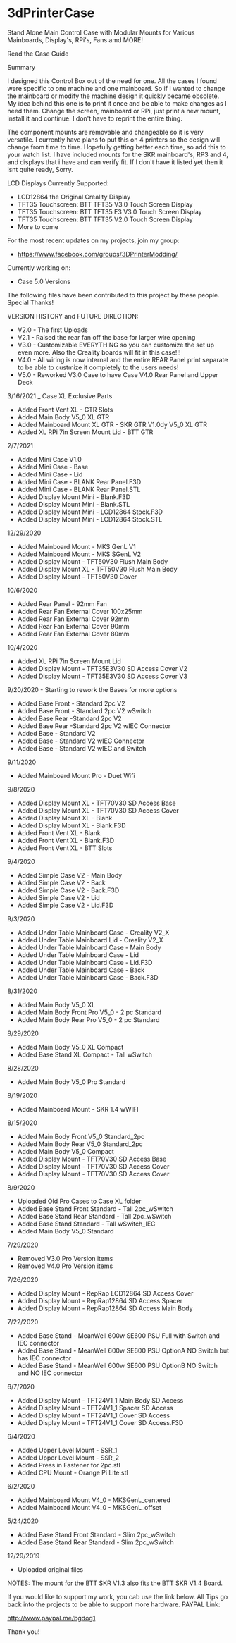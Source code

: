 # 3dPrinterCase
Stand Alone Main Control Case with Modular Mounts for Various Mainboards, Display's, RPi's, Fans amd MORE!

Read the Case Guide 

Summary

I designed this Control Box out of the need for one. All the cases I found were specific to one machine and one mainboard. So if I wanted to change the mainboard or modify the machine design it quickly became obsolete. My idea behind this one is to print it once and be able to make changes as I need them. Change the screen, mainboard or RPi, just print a new mount, install it and continue. I don't have to reprint the entire thing.

The component mounts are removable and changeable so it is very versatile. I currently have plans to put this on 4 printers so the design will change from time to time. Hopefully getting better each time, so add this to your watch list. I have included mounts for the SKR mainboard's, RP3 and 4, and displays that i have and can verify fit. If I don't have it listed yet then it isnt quite ready, Sorry.

LCD Displays Currently Supported:

* LCD12864 the Original Creality Display
* TFT35 Touchscreen: BTT TFT35 V3.0 Touch Screen Display
* TFT35 Touchscreen: BTT TFT35 E3 V3.0 Touch Screen Display
* TFT35 Touchscreen: BTT TFT35 V2.0 Touch Screen Display
* More to come

For the most recent updates on my projects, join my group:
* https://www.facebook.com/groups/3DPrinterModding/

Currently working on:
+ Case 5.0 Versions

The following files have been contributed to this project by these people. Special Thanks!

VERSION HISTORY and FUTURE DIRECTION:
- V2.0 - The first Uploads
- V2.1 - Raised the rear fan off the base for larger wire opening
- V3.0 - Customizable EVERYTHING so you can customize the set up even more. Also the Creality boards will fit in this case!!!
- V4.0 - All wiring is now internal and the entire REAR Panel print separate to be able to custmize it completely to the users needs!
- V5.0 - Reworked V3.0 Case to have Case V4.0 Rear Panel and Upper Deck

3/16/2021 _ Case XL Exclusive Parts
+ Added Front Vent XL - GTR Slots
+ Added Main Body V5_0 XL GTR
+ Added Mainboard Mount XL GTR - SKR GTR V1.0dy V5_0 XL GTR
+ Added XL RPi 7in Screen Mount Lid - BTT GTR

2/7/2021
+ Added Mini Case V1.0
+ Added Mini Case - Base
+ Added Mini Case - Lid
+ Added Mini Case - BLANK Rear Panel.F3D
+ Added Mini Case - BLANK Rear Panel.STL
+ Added Display Mount Mini - Blank.F3D
+ Added Display Mount Mini - Blank.STL
+ Added Display Mount Mini - LCD12864 Stock.F3D
+ Added Display Mount Mini - LCD12864 Stock.STL

12/29/2020
+ Added Mainboard Mount - MKS GenL V1
+ Added Mainboard Mount - MKS SGenL V2
+ Added Display Mount - TFT50V30 Flush Main  Body
+ Added Display Mount XL - TFT50V30 Flush Main  Body
+ Added Display Mount - TFT50V30 Cover

10/6/2020
+ Added Rear Panel - 92mm Fan
+ Added Rear Fan External Cover 100x25mm
+ Added Rear Fan External Cover 92mm
+ Added Rear Fan External Cover 90mm
+ Added Rear Fan External Cover 80mm

10/4/2020
+ Added XL RPi 7in Screen Mount Lid
+ Added Display Mount - TFT35E3V30 SD Access Cover V2
+ Added Display Mount - TFT35E3V30 SD Access Cover V3

9/20/2020 - Starting to rework the Bases for more options
+ Added Base Front - Standard 2pc V2
+ Added Base Front - Standard 2pc V2 wSwitch
+ Added Base Rear -Standard 2pc V2
+ Added Base Rear -Standard 2pc V2 wIEC Connector
+ Added Base - Standard V2
+ Added Base - Standard V2 wIEC Connector
+ Added Base - Standard V2 wIEC and Switch

9/11/2020
+ Added Mainboard Mount Pro - Duet Wifi

9/8/2020
+ Added Display Mount XL - TFT70V30 SD Access Base
+ Added Display Mount XL - TFT70V30 SD Access Cover
+ Added Display Mount XL - Blank
+ Added Display Mount XL - Blank.F3D
+ Added Front Vent XL - Blank
+ Added Front Vent XL - Blank.F3D
+ Added Front Vent XL - BTT Slots

9/4/2020
+ Added Simple Case V2 - Main Body
+ Added Simple Case V2 - Back
+ Added Simple Case V2 - Back.F3D
+ Added Simple Case V2 - Lid
+ Added Simple Case V2 - Lid.F3D

9/3/2020
 + Added Under Table Mainboard Case - Creality V2_X
 + Added Under Table Mainboard Lid - Creality V2_X
 + Added Under Table Mainboard Case - Main Body
 + Added Under Table Mainboard Case - Lid
 + Added Under Table Mainboard Case - Lid.F3D
 + Added Under Table Mainboard Case - Back
 + Added Under Table Mainboard Case - Back.F3D

8/31/2020
+ Added Main Body V5_0 XL
+ Added Main Body Front Pro V5_0 - 2 pc Standard
+ Added Main Body Rear Pro V5_0 - 2 pc Standard

8/29/2020
+ Added Main Body V5_0 XL Compact
+ Added Base Stand XL Compact - Tall wSwitch

8/28/2020
+ Added Main Body V5_0 Pro Standard

8/19/2020
+ Added Mainboard Mount - SKR 1.4 wWIFI

8/15/2020
+ Added Main Body Front V5_0 Standard_2pc
+ Added Main Body Rear V5_0 Standard_2pc
+ Added Main Body V5_0 Compact
+ Added Display Mount - TFT70V30 SD Access Base
+ Added Display Mount - TFT70V30 SD Access Cover
+ Added Display Mount - TFT70V30 SD Access Cover

8/9/2020
+ Uploaded Old Pro Cases to Case XL folder
+ Added Base Stand Front Standard - Tall 2pc_wSwitch
+ Added Base Stand Rear Standard - Tall 2pc_wSwitch
+ Added Base Stand Standard - Tall wSwitch_IEC
+ Added Main Body V5_0 Standard

7/29/2020
- Removed V3.0 Pro Version items
- Removed V4.0 Pro Version items

7/26/2020
+ Added Display Mount - RepRap LCD12864 SD Access Cover
+ Added Display Mount - RepRap12864 SD Access  Spacer
+ Added Display Mount - RepRap12864 SD Access Main Body

7/22/2020
+ Added Base Stand - MeanWell 600w SE600 PSU Full with Switch and IEC connector
+ Added Base Stand - MeanWell 600w SE600 PSU OptionA NO Switch but has IEC connector
+ Added Base Stand - MeanWell 600w SE600 PSU OptionB NO Switch and  NO IEC connector

6/7/2020
+ Added Display Mount - TFT24V1_1 Main Body SD Access
+ Added Display Mount - TFT24V1_1 Spacer SD Access
+ Added Display Mount - TFT24V1_1 Cover SD Access
+ Added Display Mount - TFT24V1_1 Cover SD Access.F3D

6/4/2020
+ Added Upper Level Mount - SSR_1
+ Added Upper Level Mount - SSR_2
+ Added Press in Fastener for 2pc.stl
+ Added CPU Mount - Orange Pi Lite.stl

6/2/2020
+ Added Mainboard Mount V4_0 - MKSGenL_centered
+ Added Mainboard Mount V4_0 - MKSGenL_offset

5/24/2020
+ Added Base Stand Front Standard - Slim 2pc_wSwitch
+ Added Base Stand Rear Standard - Slim 2pc_wSwitch


12/29/2019
+ Uploaded original files

NOTES: The mount for the BTT SKR V1.3 also fits the BTT SKR V1.4 Board.

If you would like to support my work, you cab use the link below.
All Tips go back into the projects to be able to support more hardware.
PAYPAL Link:

http://www.paypal.me/bgdog1

Thank you!
